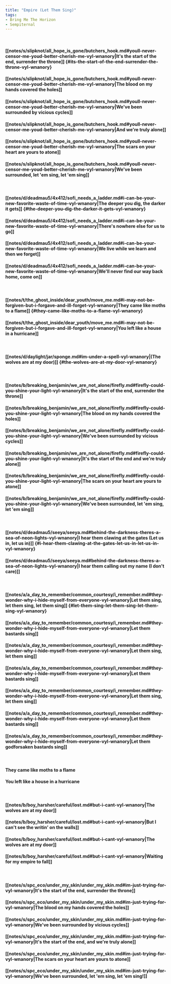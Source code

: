 ```yaml
---
title: "Empire (Let Them Sing)"
tags:
- Bring Me The Horizon
- Sempiternal
---
```

&nbsp;
#### [[notes/s/slipknot/all_hope_is_gone/butchers_hook.md#youll-never-censor-me-youd-better-cherish-me-vyl-wnanory|It's the start of the end, surrender the throne]] {#its-the-start-of-the-end-surrender-the-throne-vyl-wnanory}
#### [[notes/s/slipknot/all_hope_is_gone/butchers_hook.md#youll-never-censor-me-youd-better-cherish-me-vyl-wnanory|The blood on my hands covered the holes]]
#### [[notes/s/slipknot/all_hope_is_gone/butchers_hook.md#youll-never-censor-me-youd-better-cherish-me-vyl-wnanory|We've been surrounded by vicious cycles]]
#### [[notes/s/slipknot/all_hope_is_gone/butchers_hook.md#youll-never-censor-me-youd-better-cherish-me-vyl-wnanory|And we're truly alone]]
#### [[notes/s/slipknot/all_hope_is_gone/butchers_hook.md#youll-never-censor-me-youd-better-cherish-me-vyl-wnanory|The scars on your heart are yours to atone]]
#### [[notes/s/slipknot/all_hope_is_gone/butchers_hook.md#youll-never-censor-me-youd-better-cherish-me-vyl-wnanory|We've been surrounded, let 'em sing, let 'em sing]]
&nbsp;
#### [[notes/d/deadmau5/4x412/sofi_needs_a_ladder.md#i-can-be-your-new-favorite-waste-of-time-vyl-wnanory|The deeper you dig, the darker it gets]] {#the-deeper-you-dig-the-darker-it-gets-vyl-wnanory}
#### [[notes/d/deadmau5/4x412/sofi_needs_a_ladder.md#i-can-be-your-new-favorite-waste-of-time-vyl-wnanory|There's nowhere else for us to go]]
#### [[notes/d/deadmau5/4x412/sofi_needs_a_ladder.md#i-can-be-your-new-favorite-waste-of-time-vyl-wnanory|We live while we learn and then we forget]]
#### [[notes/d/deadmau5/4x412/sofi_needs_a_ladder.md#i-can-be-your-new-favorite-waste-of-time-vyl-wnanory|We'll never find our way back home, come on]]
&nbsp;
#### [[notes/t/the_ghost_inside/dear_youth/move_me.md#i-may-not-be-forgiven-but-i-forgave-and-ill-forget-vyl-wnanory|They came like moths to a flame]] {#they-came-like-moths-to-a-flame-vyl-wnanory}
#### [[notes/t/the_ghost_inside/dear_youth/move_me.md#i-may-not-be-forgiven-but-i-forgave-and-ill-forget-vyl-wnanory|You left like a house in a hurricane]]
&nbsp;
#### [[notes/d/daylight/jar/sponge.md#im-under-a-spell-vyl-wnanory|(The wolves are at my door)]] {#the-wolves-are-at-my-door-vyl-wnanory}
&nbsp;
#### [[notes/b/breaking_benjamin/we_are_not_alone/firefly.md#firefly-could-you-shine-your-light-vyl-wnanory|It's the start of the end, surrender the throne]]
#### [[notes/b/breaking_benjamin/we_are_not_alone/firefly.md#firefly-could-you-shine-your-light-vyl-wnanory|The blood on my hands covered the holes]]
#### [[notes/b/breaking_benjamin/we_are_not_alone/firefly.md#firefly-could-you-shine-your-light-vyl-wnanory|We've been surrounded by vicious cycles]]
#### [[notes/b/breaking_benjamin/we_are_not_alone/firefly.md#firefly-could-you-shine-your-light-vyl-wnanory|It's the start of the end and we're truly alone]]
#### [[notes/b/breaking_benjamin/we_are_not_alone/firefly.md#firefly-could-you-shine-your-light-vyl-wnanory|The scars on your heart are yours to atone]]
#### [[notes/b/breaking_benjamin/we_are_not_alone/firefly.md#firefly-could-you-shine-your-light-vyl-wnanory|We've been surrounded, let 'em sing, let 'em sing]]
&nbsp;
#### [[notes/d/deadmau5/seeya/seeya.md#behind-the-darkness-theres-a-sea-of-neon-lights-vyl-wnanory|I hear them clawing at the gates (Let us in, let us in)]] {#i-hear-them-clawing-at-the-gates-let-us-in-let-us-in-vyl-wnanory}
#### [[notes/d/deadmau5/seeya/seeya.md#behind-the-darkness-theres-a-sea-of-neon-lights-vyl-wnanory|I hear them calling out my name (I don't care)]]
&nbsp;
#### [[notes/a/a_day_to_remember/common_courtesy/i_remember.md#they-wonder-why-i-hide-myself-from-everyone-vyl-wnanory|Let them sing, let them sing, let them sing]] {#let-them-sing-let-them-sing-let-them-sing-vyl-wnanory}
#### [[notes/a/a_day_to_remember/common_courtesy/i_remember.md#they-wonder-why-i-hide-myself-from-everyone-vyl-wnanory|Let them bastards sing]]
#### [[notes/a/a_day_to_remember/common_courtesy/i_remember.md#they-wonder-why-i-hide-myself-from-everyone-vyl-wnanory|Let them sing, let them sing]]
#### [[notes/a/a_day_to_remember/common_courtesy/i_remember.md#they-wonder-why-i-hide-myself-from-everyone-vyl-wnanory|Let them bastards sing]]
#### [[notes/a/a_day_to_remember/common_courtesy/i_remember.md#they-wonder-why-i-hide-myself-from-everyone-vyl-wnanory|Let them sing, let them sing]]
#### [[notes/a/a_day_to_remember/common_courtesy/i_remember.md#they-wonder-why-i-hide-myself-from-everyone-vyl-wnanory|Let them bastards sing]]
#### [[notes/a/a_day_to_remember/common_courtesy/i_remember.md#they-wonder-why-i-hide-myself-from-everyone-vyl-wnanory|Let them godforsaken bastards sing]]
&nbsp;
#### They came like moths to a flame
#### You left like a house in a hurricane
&nbsp;
#### [[notes/b/boy_harsher/careful/lost.md#but-i-cant-vyl-wnanory|The wolves are at my door]]
#### [[notes/b/boy_harsher/careful/lost.md#but-i-cant-vyl-wnanory|But I can't see the writin' on the walls]]
#### [[notes/b/boy_harsher/careful/lost.md#but-i-cant-vyl-wnanory|The wolves are at my door]]
#### [[notes/b/boy_harsher/careful/lost.md#but-i-cant-vyl-wnanory|Waiting for my empire to fall]]
&nbsp;
#### [[notes/s/spc_eco/under_my_skin/under_my_skin.md#im-just-trying-for-vyl-wnanory|It's the start of the end, surrender the throne]]
#### [[notes/s/spc_eco/under_my_skin/under_my_skin.md#im-just-trying-for-vyl-wnanory|The blood on my hands covered the holes]]
#### [[notes/s/spc_eco/under_my_skin/under_my_skin.md#im-just-trying-for-vyl-wnanory|We've been surrounded by vicious cycles]]
#### [[notes/s/spc_eco/under_my_skin/under_my_skin.md#im-just-trying-for-vyl-wnanory|It's the start of the end, and we're truly alone]]
#### [[notes/s/spc_eco/under_my_skin/under_my_skin.md#im-just-trying-for-vyl-wnanory|The scars on your heart are yours to atone]]
#### [[notes/s/spc_eco/under_my_skin/under_my_skin.md#im-just-trying-for-vyl-wnanory|We've been surrounded, let 'em sing, let 'em sing!]]
